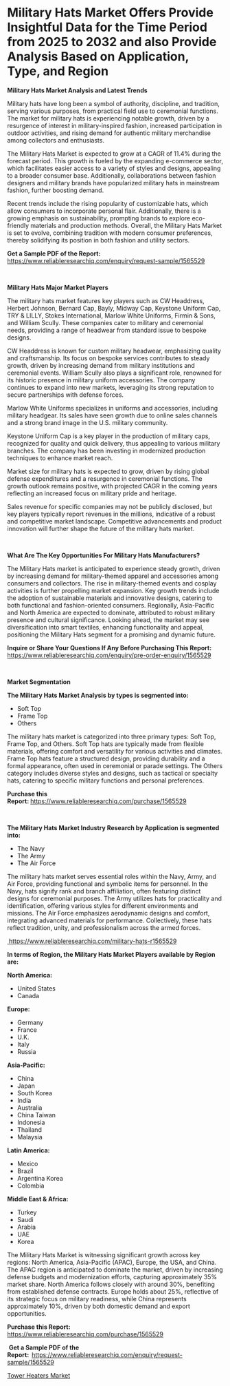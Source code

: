 <p><h1>Military Hats Market Offers Provide Insightful Data for the Time Period from 2025 to 2032 and also Provide Analysis Based on Application, Type, and Region</h1></p><p><strong>Military Hats Market Analysis and Latest Trends</strong></p>
<p><p>Military hats have long been a symbol of authority, discipline, and tradition, serving various purposes, from practical field use to ceremonial functions. The market for military hats is experiencing notable growth, driven by a resurgence of interest in military-inspired fashion, increased participation in outdoor activities, and rising demand for authentic military merchandise among collectors and enthusiasts.</p><p>The Military Hats Market is expected to grow at a CAGR of 11.4% during the forecast period. This growth is fueled by the expanding e-commerce sector, which facilitates easier access to a variety of styles and designs, appealing to a broader consumer base. Additionally, collaborations between fashion designers and military brands have popularized military hats in mainstream fashion, further boosting demand.</p><p>Recent trends include the rising popularity of customizable hats, which allow consumers to incorporate personal flair. Additionally, there is a growing emphasis on sustainability, prompting brands to explore eco-friendly materials and production methods. Overall, the Military Hats Market is set to evolve, combining tradition with modern consumer preferences, thereby solidifying its position in both fashion and utility sectors.</p></p>
<p><strong>Get a Sample PDF of the Report:&nbsp;</strong> <a href="https://www.reliableresearchiq.com/enquiry/request-sample/1565529?utm_campaign=2251&utm_medium=2&utm_source=Github&utm_content=ia&utm_term=05022025&utm_id=military-hats">https://www.reliableresearchiq.com/enquiry/request-sample/1565529</a></p>
<p>&nbsp;</p>
<p><strong>Military Hats Major Market Players</strong></p>
<p><p>The military hats market features key players such as CW Headdress, Herbert Johnson, Bernard Cap, Bayly, Midway Cap, Keystone Uniform Cap, TRY & LILLY, Stokes International, Marlow White Uniforms, Firmin & Sons, and William Scully. These companies cater to military and ceremonial needs, providing a range of headwear from standard issue to bespoke designs.</p><p>CW Headdress is known for custom military headwear, emphasizing quality and craftsmanship. Its focus on bespoke services contributes to steady growth, driven by increasing demand from military institutions and ceremonial events. William Scully also plays a significant role, renowned for its historic presence in military uniform accessories. The company continues to expand into new markets, leveraging its strong reputation to secure partnerships with defense forces.</p><p>Marlow White Uniforms specializes in uniforms and accessories, including military headgear. Its sales have seen growth due to online sales channels and a strong brand image in the U.S. military community. </p><p>Keystone Uniform Cap is a key player in the production of military caps, recognized for quality and quick delivery, thus appealing to various military branches. The company has been investing in modernized production techniques to enhance market reach. </p><p>Market size for military hats is expected to grow, driven by rising global defense expenditures and a resurgence in ceremonial functions. The growth outlook remains positive, with projected CAGR in the coming years reflecting an increased focus on military pride and heritage.</p><p>Sales revenue for specific companies may not be publicly disclosed, but key players typically report revenues in the millions, indicative of a robust and competitive market landscape. Competitive advancements and product innovation will further shape the future of the military hats market.</p></p>
<p>&nbsp;</p>
<p><strong>What Are The Key Opportunities For Military Hats Manufacturers?</strong></p>
<p><p>The Military Hats market is anticipated to experience steady growth, driven by increasing demand for military-themed apparel and accessories among consumers and collectors. The rise in military-themed events and cosplay activities is further propelling market expansion. Key growth trends include the adoption of sustainable materials and innovative designs, catering to both functional and fashion-oriented consumers. Regionally, Asia-Pacific and North America are expected to dominate, attributed to robust military presence and cultural significance. Looking ahead, the market may see diversification into smart textiles, enhancing functionality and appeal, positioning the Military Hats segment for a promising and dynamic future.</p></p>
<p><strong>Inquire or Share Your Questions If Any Before Purchasing This Report:</strong> <a href="https://www.reliableresearchiq.com/enquiry/pre-order-enquiry/1565529?utm_campaign=2251&utm_medium=2&utm_source=Github&utm_content=ia&utm_term=05022025&utm_id=military-hats">https://www.reliableresearchiq.com/enquiry/pre-order-enquiry/1565529</a></p>
<p>&nbsp;</p>
<p><strong>Market Segmentation</strong></p>
<p><strong>The Military Hats Market Analysis by types is segmented into:</strong></p>
<p><ul><li>Soft Top</li><li>Frame Top</li><li>Others</li></ul></p>
<p><p>The military hats market is categorized into three primary types: Soft Top, Frame Top, and Others. Soft Top hats are typically made from flexible materials, offering comfort and versatility for various activities and climates. Frame Top hats feature a structured design, providing durability and a formal appearance, often used in ceremonial or parade settings. The Others category includes diverse styles and designs, such as tactical or specialty hats, catering to specific military functions and personal preferences.</p></p>
<p><strong>Purchase this Report:&nbsp;</strong><a href="https://www.reliableresearchiq.com/purchase/1565529?utm_campaign=2251&utm_medium=2&utm_source=Github&utm_content=ia&utm_term=05022025&utm_id=military-hats">https://www.reliableresearchiq.com/purchase/1565529</a></p>
<p>&nbsp;</p>
<p><strong>The Military Hats Market Industry Research by Application is segmented into:</strong></p>
<p><ul><li>The Navy</li><li>The Army</li><li>The Air Force</li></ul></p>
<p><p>The military hats market serves essential roles within the Navy, Army, and Air Force, providing functional and symbolic items for personnel. In the Navy, hats signify rank and branch affiliation, often featuring distinct designs for ceremonial purposes. The Army utilizes hats for practicality and identification, offering various styles for different environments and missions. The Air Force emphasizes aerodynamic designs and comfort, integrating advanced materials for performance. Collectively, these hats reflect tradition, unity, and professionalism across the armed forces.</p></p>
<p><a href="https://www.reliableresearchiq.com/military-hats-r1565529?utm_campaign=2251&utm_medium=2&utm_source=Github&utm_content=ia&utm_term=05022025&utm_id=military-hats">&nbsp;https://www.reliableresearchiq.com/military-hats-r1565529</a></p>
<p><strong>In terms of Region, the Military Hats Market Players available by Region are:</strong></p>
<p>
    <p> <strong> North America: </strong>
        <ul>
            <li>United States</li>
            <li>Canada</li>
        </ul>
        </p> 
    <p> <strong> Europe: </strong>
        <ul>
            <li>Germany</li>
            <li>France</li>
            <li>U.K.</li>
            <li>Italy</li>
            <li>Russia</li>
        </ul>
        </p> 
    <p> <strong> Asia-Pacific: </strong>
        <ul>
            <li>China</li>
            <li>Japan</li>
            <li>South Korea</li>
            <li>India</li>
            <li>Australia</li>
            <li>China Taiwan</li>
            <li>Indonesia</li>
            <li>Thailand</li>
            <li>Malaysia</li>
        </ul>
        </p> 
    <p> <strong> Latin America: </strong>
        <ul>
            <li>Mexico</li>
            <li>Brazil</li>
            <li>Argentina Korea</li>
            <li>Colombia</li>
        </ul>
        </p> 
    <p> <strong> Middle East & Africa: </strong>
        <ul>
            <li>Turkey</li>
            <li>Saudi</li>
            <li>Arabia</li>
            <li>UAE</li>
            <li>Korea</li>
        </ul>
    </p>
    </p>
<p><p>The Military Hats Market is witnessing significant growth across key regions: North America, Asia-Pacific (APAC), Europe, the USA, and China. The APAC region is anticipated to dominate the market, driven by increasing defense budgets and modernization efforts, capturing approximately 35% market share. North America follows closely with around 30%, benefiting from established defense contracts. Europe holds about 25%, reflective of its strategic focus on military readiness, while China represents approximately 10%, driven by both domestic demand and export opportunities.</p></p>
<p><strong>Purchase this Report: </strong><a href="https://www.reliableresearchiq.com/purchase/1565529?utm_campaign=2251&utm_medium=2&utm_source=Github&utm_content=ia&utm_term=05022025&utm_id=military-hats">https://www.reliableresearchiq.com/purchase/1565529</a></p>
<p>&nbsp;<strong>Get a Sample PDF of the Report:&nbsp;&nbsp;</strong><a href="https://www.reliableresearchiq.com/enquiry/request-sample/1565529?utm_campaign=2251&utm_medium=2&utm_source=Github&utm_content=ia&utm_term=05022025&utm_id=military-hats">https://www.reliableresearchiq.com/enquiry/request-sample/1565529</a></p>
<p><strong></strong></p>
<p><p><a href="https://github.com/AngelaWalsh696/Market-Research-Report-List-1/blob/main/tower-heaters-market.md?utm_campaign=2251&utm_medium=2&utm_source=Github&utm_content=ia&utm_term=05022025&utm_id=military-hats">Tower Heaters Market</a></p></p>